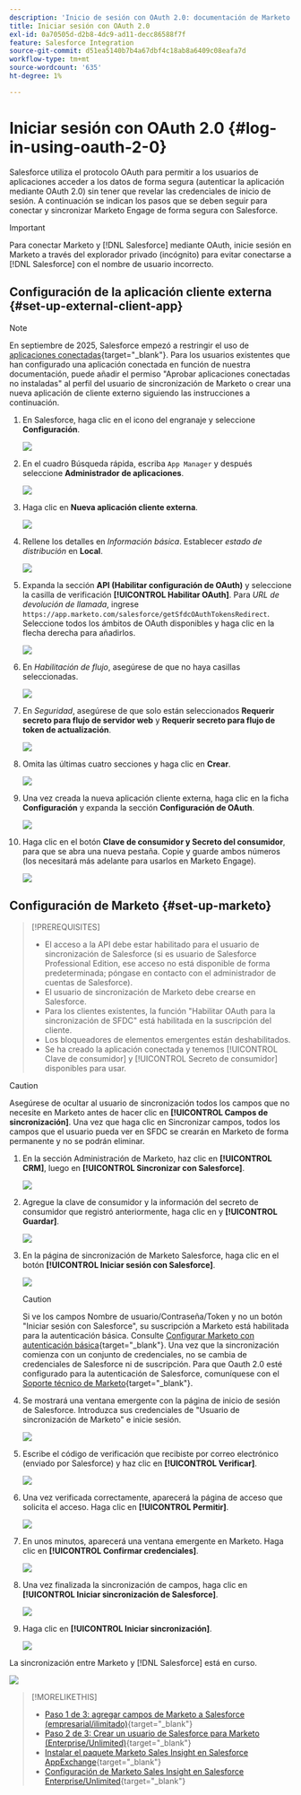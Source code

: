 ```yaml
---
description: 'Inicio de sesión con OAuth 2.0: documentación de Marketo: documentación del producto'
title: Iniciar sesión con OAuth 2.0
exl-id: 0a70505d-d2b8-4dc9-ad11-decc86588f7f
feature: Salesforce Integration
source-git-commit: d51ea5140b7b4a67dbf4c18ab8a6409c08eafa7d
workflow-type: tm+mt
source-wordcount: '635'
ht-degree: 1%

---
```


# Iniciar sesión con OAuth 2.0 {#log-in-using-oauth-2-0}

Salesforce utiliza el protocolo OAuth para permitir a los usuarios de aplicaciones acceder a los datos de forma segura (autenticar la aplicación mediante OAuth 2.0) sin tener que revelar las credenciales de inicio de sesión. A continuación se indican los pasos que se deben seguir para conectar y sincronizar Marketo Engage de forma segura con Salesforce.

>[!IMPORTANT]
>
>Para conectar Marketo y [!DNL Salesforce] mediante OAuth, inicie sesión en Marketo a través del explorador privado (incógnito) para evitar conectarse a [!DNL Salesforce] con el nombre de usuario incorrecto.

## Configuración de la aplicación cliente externa {#set-up-external-client-app}

>[!NOTE]
>
>En septiembre de 2025, Salesforce empezó a restringir el uso de [aplicaciones conectadas](https://help.salesforce.com/s/articleView?id=005132365&type=1){target="_blank"}. Para los usuarios existentes que han configurado una aplicación conectada en función de nuestra documentación, puede añadir el permiso &quot;Aprobar aplicaciones conectadas no instaladas&quot; al perfil del usuario de sincronización de Marketo o crear una nueva aplicación de cliente externo siguiendo las instrucciones a continuación.

1. En Salesforce, haga clic en el icono del engranaje y seleccione **Configuración**.

   ![](assets/log-in-using-oauth-1.png)

1. En el cuadro Búsqueda rápida, escriba `App Manager` y después seleccione **Administrador de aplicaciones**.

   ![](assets/log-in-using-oauth-2.png)

1. Haga clic en **Nueva aplicación cliente externa**.

   ![](assets/log-in-using-oauth-3.png)

1. Rellene los detalles en _Información básica_. Establecer _estado de distribución_ en **Local**.

   ![](assets/log-in-using-oauth-4.png)

1. Expanda la sección **API (Habilitar configuración de OAuth)** y seleccione la casilla de verificación **[!UICONTROL Habilitar OAuth]**. Para _URL de devolución de llamada_, ingrese `https://app.marketo.com/salesforce/getSfdcOAuthTokensRedirect`. Seleccione todos los ámbitos de OAuth disponibles y haga clic en la flecha derecha para añadirlos.

   ![](assets/log-in-using-oauth-5.png)

1. En _Habilitación de flujo_, asegúrese de que no haya casillas seleccionadas.

   ![](assets/log-in-using-oauth-6.png)

1. En _Seguridad_, asegúrese de que solo están seleccionados **Requerir secreto para flujo de servidor web** y **Requerir secreto para flujo de token de actualización**.

   ![](assets/log-in-using-oauth-7.png)

1. Omita las últimas cuatro secciones y haga clic en **Crear**.

   ![](assets/log-in-using-oauth-8.png)

1. Una vez creada la nueva aplicación cliente externa, haga clic en la ficha **Configuración** y expanda la sección **Configuración de OAuth**.

   ![](assets/log-in-using-oauth-9.png)

1. Haga clic en el botón **Clave de consumidor y Secreto del consumidor**, para que se abra una nueva pestaña. Copie y guarde ambos números (los necesitará más adelante para usarlos en Marketo Engage).

   ![](assets/log-in-using-oauth-10.png)

## Configuración de Marketo {#set-up-marketo}

>[!PREREQUISITES]
>
>* El acceso a la API debe estar habilitado para el usuario de sincronización de Salesforce (si es usuario de Salesforce Professional Edition, ese acceso no está disponible de forma predeterminada; póngase en contacto con el administrador de cuentas de Salesforce).
>* El usuario de sincronización de Marketo debe crearse en Salesforce.
>* Para los clientes existentes, la función &quot;Habilitar OAuth para la sincronización de SFDC&quot; está habilitada en la suscripción del cliente.
>* Los bloqueadores de elementos emergentes están deshabilitados.
>* Se ha creado la aplicación conectada y tenemos [!UICONTROL Clave de consumidor] y [!UICONTROL Secreto de consumidor] disponibles para usar.

>[!CAUTION]
>
>Asegúrese de ocultar al usuario de sincronización todos los campos que no necesite en Marketo antes de hacer clic en **[!UICONTROL Campos de sincronización]**. Una vez que haga clic en Sincronizar campos, todos los campos que el usuario pueda ver en SFDC se crearán en Marketo de forma permanente y no se podrán eliminar.

1. En la sección Administración de Marketo, haz clic en **[!UICONTROL CRM]**, luego en **[!UICONTROL Sincronizar con Salesforce]**.

   ![](assets/log-in-using-oauth-11.png)

1. Agregue la clave de consumidor y la información del secreto de consumidor que registró anteriormente, haga clic en y **[!UICONTROL Guardar]**.

   ![](assets/log-in-using-oauth-12.png)

1. En la página de sincronización de Marketo Salesforce, haga clic en el botón **[!UICONTROL Iniciar sesión con Salesforce]**.

   ![](assets/log-in-using-oauth-13.png)

   >[!CAUTION]
   >
   >Si ve los campos Nombre de usuario/Contraseña/Token y no un botón &quot;Iniciar sesión con Salesforce&quot;, su suscripción a Marketo está habilitada para la autenticación básica. Consulte [Configurar Marketo con autenticación básica](/help/marketo/product-docs/crm-sync/salesforce-sync/setup/enterprise-unlimited-edition/step-3-of-3-connect-marketo-and-salesforce-enterprise-unlimited.md){target="_blank"}. Una vez que la sincronización comienza con un conjunto de credenciales, no se cambia de credenciales de Salesforce ni de suscripción. Para que Oauth 2.0 esté configurado para la autenticación de Salesforce, comuníquese con el [Soporte técnico de Marketo](https://nation.marketo.com/t5/support/ct-p/Support){target="_blank"}.

1. Se mostrará una ventana emergente con la página de inicio de sesión de Salesforce. Introduzca sus credenciales de &quot;Usuario de sincronización de Marketo&quot; e inicie sesión.

   ![](assets/log-in-using-oauth-14.png)

1. Escribe el código de verificación que recibiste por correo electrónico (enviado por Salesforce) y haz clic en **[!UICONTROL Verificar]**.

   ![](assets/log-in-using-oauth-15.png)

1. Una vez verificada correctamente, aparecerá la página de acceso que solicita el acceso. Haga clic en **[!UICONTROL Permitir]**.

   ![](assets/log-in-using-oauth-16.png)

1. En unos minutos, aparecerá una ventana emergente en Marketo. Haga clic en **[!UICONTROL Confirmar credenciales]**.

   ![](assets/log-in-using-oauth-17.png)

1. Una vez finalizada la sincronización de campos, haga clic en **[!UICONTROL Iniciar sincronización de Salesforce]**.

   ![](assets/log-in-using-oauth-18.png)

1. Haga clic en **[!UICONTROL Iniciar sincronización]**.

   ![](assets/log-in-using-oauth-19.png)

La sincronización entre Marketo y [!DNL Salesforce] está en curso.

![](assets/log-in-using-oauth-20.png)

>[!MORELIKETHIS]
>
>* [Paso 1 de 3: agregar campos de Marketo a Salesforce (empresarial/ilimitado)](/help/marketo/product-docs/crm-sync/salesforce-sync/setup/enterprise-unlimited-edition/step-1-of-3-add-marketo-fields-to-salesforce-enterprise-unlimited.md){target="_blank"}
>* [Paso 2 de 3: Crear un usuario de Salesforce para Marketo (Enterprise/Unlimited)](/help/marketo/product-docs/crm-sync/salesforce-sync/setup/enterprise-unlimited-edition/step-2-of-3-create-a-salesforce-user-for-marketo-enterprise-unlimited.md){target="_blank"}
>* [Instalar el paquete Marketo Sales Insight en Salesforce AppExchange](/help/marketo/product-docs/marketo-sales-insight/msi-for-salesforce/installation/install-marketo-sales-insight-package-in-salesforce-appexchange.md){target="_blank"}
>* [Configuración de Marketo Sales Insight en Salesforce Enterprise/Unlimited](/help/marketo/product-docs/marketo-sales-insight/msi-for-salesforce/configuration/configure-marketo-sales-insight-in-salesforce-enterprise-unlimited.md){target="_blank"}
